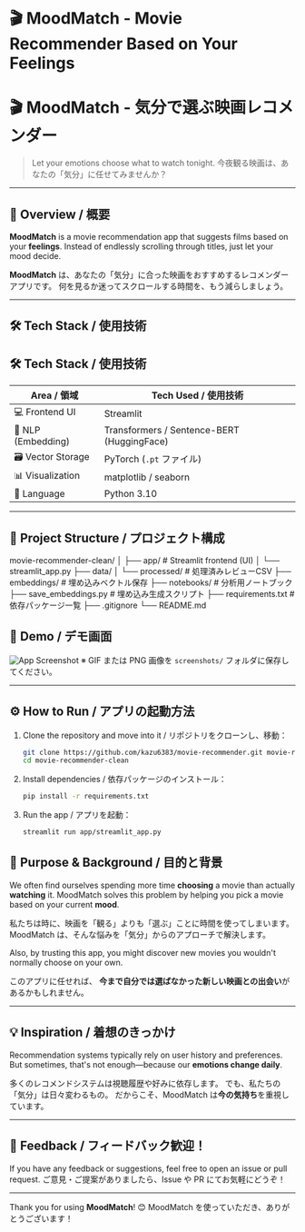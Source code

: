 # 🎬 MoodMatch - Movie Recommender Based on Your Feelings
# 🎬 MoodMatch - 気分で選ぶ映画レコメンダー

> Let your emotions choose what to watch tonight.
> 今夜観る映画は、あなたの「気分」に任せてみませんか？

---

## 🌟 Overview / 概要

**MoodMatch** is a movie recommendation app that suggests films based on your **feelings**.
Instead of endlessly scrolling through titles, just let your mood decide.

**MoodMatch** は、あなたの「気分」に合った映画をおすすめするレコメンダーアプリです。
何を見るか迷ってスクロールする時間を、もう減らしましょう。

---

## 🛠 Tech Stack / 使用技術

## 🛠 Tech Stack / 使用技術

| Area / 領域            | Tech Used / 使用技術                       |
|------------------------|--------------------------------------------|
| 💻 Frontend UI         | Streamlit                                  |
| 🧠 NLP (Embedding)     | Transformers / Sentence-BERT (HuggingFace) |
| 🗃 Vector Storage       | PyTorch (`.pt` ファイル)                   |
| 📊 Visualization       | matplotlib / seaborn                       |
| 🐍 Language            | Python 3.10

---

## 📂 Project Structure / プロジェクト構成

movie-recommender-clean/
│
├── app/                       # Streamlit frontend (UI)
│   └── streamlit_app.py
├── data/
│   └── processed/             # 処理済みレビューCSV
├── embeddings/                # 埋め込みベクトル保存
├── notebooks/                 # 分析用ノートブック
├── save_embeddings.py         # 埋め込み生成スクリプト
├── requirements.txt           # 依存パッケージ一覧
├── .gitignore
└── README.md

## 🚀 Demo / デモ画面

![App Screenshot](screenshots/demo.gif)
※ GIF または PNG 画像を `screenshots/` フォルダに保存してください。

---

## ⚙️ How to Run / アプリの起動方法

1. Clone the repository and move into it / リポジトリをクローンし、移動：

    ```bash
    git clone https://github.com/kazu6383/movie-recommender.git movie-recommender-clean
    cd movie-recommender-clean
    ```

2. Install dependencies / 依存パッケージのインストール：

    ```bash
    pip install -r requirements.txt
    ```

3. Run the app / アプリを起動：

    ```bash
    streamlit run app/streamlit_app.py
    ```

## 🎯 Purpose & Background / 目的と背景

We often find ourselves spending more time **choosing** a movie than actually **watching** it.
MoodMatch solves this problem by helping you pick a movie based on your current **mood**.

私たちは時に、映画を「観る」よりも「選ぶ」ことに時間を使ってしまいます。
MoodMatch は、そんな悩みを「気分」からのアプローチで解決します。

Also, by trusting this app,
you might discover new movies you wouldn't normally choose on your own.

このアプリに任せれば、
**今まで自分では選ばなかった新しい映画との出会い**があるかもしれません。

---

## 💡 Inspiration / 着想のきっかけ

Recommendation systems typically rely on user history and preferences.
But sometimes, that's not enough—because our **emotions change daily**.

多くのレコメンドシステムは視聴履歴や好みに依存します。
でも、私たちの「気分」は日々変わるもの。
だからこそ、MoodMatch は**今の気持ち**を重視しています。

---

## 📩 Feedback / フィードバック歓迎！

If you have any feedback or suggestions, feel free to open an issue or pull request.
ご意見・ご提案がありましたら、Issue や PR にてお気軽にどうぞ！

---

Thank you for using **MoodMatch**! 😊
MoodMatch を使っていただき、ありがとうございます！
